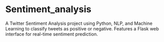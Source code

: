 # Sentiment_analysis
A Twitter Sentiment Analysis project using Python, NLP, and Machine Learning to classify tweets as positive or negative. Features a Flask web interface for real-time sentiment prediction.
